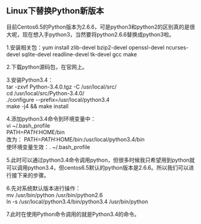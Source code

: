 ## Linux下替换Python新版本

目前Centos6.5的Python版本为2.6.6，可是python3和python2的区别真的是很大呢，现在想入手python3，当然要将python2.6.6替换成python3啦。



1.安装相关包：yum install zlib-devel bzip2-devel openssl-devel ncurses-devel sqlite-devel readline-devel tk-devel gcc make  

2.下载python源码包，在官网上。  

3.安装Python3.4：  
tar -zxvf Python-3.4.0.tgz -C /usr/local/src/  
cd /usr/local/src/Python-3.4.0/  
./configure --prefix=/usr/local/python3.4  
make -j4 && make install  

4.添加python3.4命令到环境变量中：  
vi ~/.bash_profile  
PATH=$PATH:$HOME/bin   
改为： PATH=$PATH:$HOME/bin:/usr/local/python3.4/bin  
使环境变量生效：. ~/.bash_profile  

5.此时可以通过python3.4命令调用python，但很多时候我只希望用到python就可以调用python3.4，但centos6.5默认的python版本是2.6.6。所以我们可以进行接下来的步骤。  

6.先对系统默认版本进行操作：  
mv /usr/bin/python /usr/bin/python2.6  
ln -s /usr/local/python3.4/bin/python3.4 /usr/bin/python  

7.此时在使用Python命令调用的就是Python3.4的命令。  